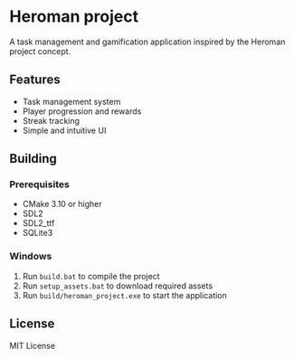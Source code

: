 # Heroman project

A task management and gamification application inspired by the Heroman project concept.

## Features

- Task management system
- Player progression and rewards
- Streak tracking
- Simple and intuitive UI

## Building

### Prerequisites

- CMake 3.10 or higher
- SDL2
- SDL2_ttf
- SQLite3

### Windows

1. Run `build.bat` to compile the project
2. Run `setup_assets.bat` to download required assets
3. Run `build/heroman_project.exe` to start the application

## License

MIT License 